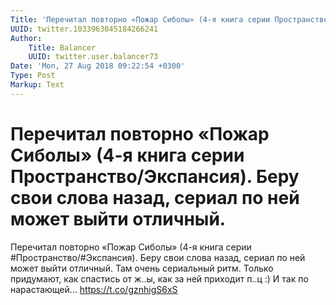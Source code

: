 ```yaml
---
Title: 'Перечитал повторно «Пожар Сиболы» (4-я книга серии Пространство/Экспансия). Беру свои слова назад, сериал по ней может выйти отличный.'
UUID: twitter.1033963045184266241
Author:
    Title: Balancer
    UUID: twitter.user.balancer73
Date: 'Mon, 27 Aug 2018 09:22:54 +0300'
Type: Post
Markup: Text
---
```


# Перечитал повторно «Пожар Сиболы» (4-я книга серии Пространство/Экспансия). Беру свои слова назад, сериал по ней может выйти отличный.

Перечитал повторно «Пожар Сиболы» (4-я книга серии
#Пространство/#Экспансия). Беру свои слова назад, сериал по
ней может выйти отличный. Там очень сериальный ритм. Только
придумают, как спастись от ж..ы, как за ней приходит п..ц :)
И так по нарастающей... https://t.co/gznhigS6xS
